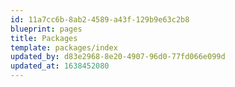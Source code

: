 ```yaml
---
id: 11a7cc6b-8ab2-4589-a43f-129b9e63c2b8
blueprint: pages
title: Packages
template: packages/index
updated_by: d83e2968-8e20-4907-96d0-77fd066e099d
updated_at: 1638452080
---
```

